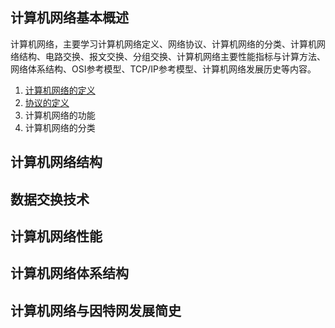 ## 计算机网络基本概述

计算机网络，主要学习计算机网络定义、网络协议、计算机网络的分类、计算机网络结构、电路交换、报文交换、分组交换、计算机网络主要性能指标与计算方法、网络体系结构、OSI参考模型、TCP/IP参考模型、计算机网络发展历史等内容。

1. [计算机网络的定义](./definition.md)
2. [协议的定义](./protocol.md)
3. 计算机网络的功能
4. 计算机网络的分类

## 计算机网络结构

## 数据交换技术

## 计算机网络性能

## 计算机网络体系结构

## 计算机网络与因特网发展简史